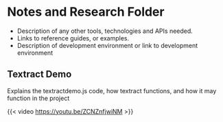# Notes and Research Folder

- Description of any other tools, technologies and APIs needed.  
- Links to reference guides, or examples.
- Description of development environment or link to development environment

## Textract Demo
Explains the textractdemo.js code, how textract functions, and how it may function in the project

{{< video https://youtu.be/ZCNZnfjwiNM >}}
